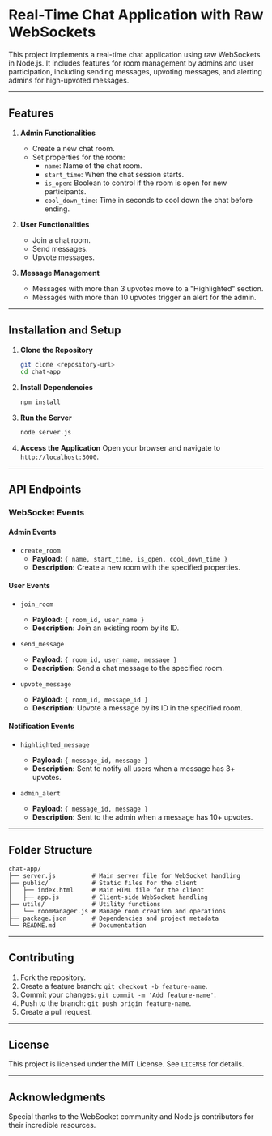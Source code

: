 # Real-Time Chat Application with Raw WebSockets                                                                                                                                                                                                                                                                                                                                                                                                                                                                                                                                                                                                                                                                                                                                                                                                                                                                                                                                                                                                                                                                                                                                                                                                                                                                                                                                                                                                                                                                                                                                                                                                                                                                                                                                                                                                                                                                                                                                                                                                                                                                                                                                                                                                                                                                                                                                                                                                                                                                                                                                                                                                                                                                                                                                                                                                                                                                                                                                                                                                                                                                                                                                                                                                                                                                                                                                                                                                                                                                                                                                                                                
  
  
  
  
  
  
  
  
  
  
  
  
  
  
  
  
  
  
  
  
  
  
  
  
  
  
  
  
  
  
  
  
  
  
  
  
  
  
  
  
  
  
  
  
  
  
  
  
  
  
  
  
  
  
  
  
  
  
  
  
  
  
  
  
  
  
  
  
  
  
  
  
  
  
  
  
  
  
  
  
  
  
  
  
  
  
  
  
  
  
  
  
  
  
  
  
  
  
  
  
  
  
  
  
  
  
  
  
  
  
  
  
  
  
  
  
  
  
  
  
  
  
  
  
  
  
  
  
  
  
  
  
  
  
  
  
  
  
  
  
  
  
  
  
  
  
  
  
  
  
  
  
  
  
  
  
  
  
  
  
  
  
  
  
  
  
  
  
  
  
  
  

This project implements a real-time chat application using raw WebSockets in Node.js. It includes features for room management by admins and user participation, including sending messages, upvoting messages, and alerting admins for high-upvoted messages.

---

## Features

1. **Admin Functionalities**
   - Create a new chat room.
   - Set properties for the room:
     - `name`: Name of the chat room.
     - `start_time`: When the chat session starts.
     - `is_open`: Boolean to control if the room is open for new participants.
     - `cool_down_time`: Time in seconds to cool down the chat before ending.

2. **User Functionalities**
   - Join a chat room.
   - Send messages.
   - Upvote messages.

3. **Message Management**
   - Messages with more than 3 upvotes move to a "Highlighted" section.
   - Messages with more than 10 upvotes trigger an alert for the admin.

---

## Installation and Setup

1. **Clone the Repository**
   ```bash
   git clone <repository-url>
   cd chat-app
   ```

2. **Install Dependencies**
   ```bash
   npm install
   ```

3. **Run the Server**
   ```bash
   node server.js
   ```

4. **Access the Application**
   Open your browser and navigate to `http://localhost:3000`.

---

## API Endpoints

### WebSocket Events

#### Admin Events
- `create_room`
  - **Payload:** `{ name, start_time, is_open, cool_down_time }`
  - **Description:** Create a new room with the specified properties.

#### User Events
- `join_room`
  - **Payload:** `{ room_id, user_name }`
  - **Description:** Join an existing room by its ID.

- `send_message`
  - **Payload:** `{ room_id, user_name, message }`
  - **Description:** Send a chat message to the specified room.

- `upvote_message`
  - **Payload:** `{ room_id, message_id }`
  - **Description:** Upvote a message by its ID in the specified room.

#### Notification Events
- `highlighted_message`
  - **Payload:** `{ message_id, message }`
  - **Description:** Sent to notify all users when a message has 3+ upvotes.

- `admin_alert`
  - **Payload:** `{ message_id, message }`
  - **Description:** Sent to the admin when a message has 10+ upvotes.

---

## Folder Structure

```
chat-app/
├── server.js          # Main server file for WebSocket handling
├── public/            # Static files for the client
│   ├── index.html     # Main HTML file for the client
│   ├── app.js         # Client-side WebSocket handling
├── utils/             # Utility functions
│   └── roomManager.js # Manage room creation and operations
├── package.json       # Dependencies and project metadata
└── README.md          # Documentation
```

---

## Contributing

1. Fork the repository.
2. Create a feature branch: `git checkout -b feature-name`.
3. Commit your changes: `git commit -m 'Add feature-name'`.
4. Push to the branch: `git push origin feature-name`.
5. Create a pull request.

---

## License

This project is licensed under the MIT License. See `LICENSE` for details.

---

## Acknowledgments

Special thanks to the WebSocket community and Node.js contributors for their incredible resources.

